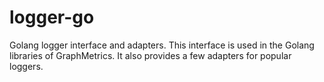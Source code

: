 # logger-go

Golang logger interface and adapters.
This interface is used in the Golang libraries of GraphMetrics.
It also provides a few adapters for popular loggers.
